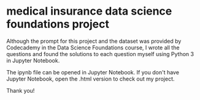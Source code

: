 # medical insurance data science foundations project

Although the prompt for this project and the dataset was provided by Codecademy in the Data Science Foundations course, I wrote all the questions and found the solutions to each question myself using Python 3 in Jupyter Notebook.

The ipynb file can be opened in Jupyter Notebook. If you don't have Jupyter Notebook, open the .html version to check out my project. 

Thank you! 
